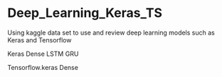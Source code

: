 # Deep_Learning_Keras_TS
Using kaggle data set to use and review deep learning models such as Keras and Tensorflow


Keras
  Dense
  LSTM
  GRU

Tensorflow.keras
  Dense
